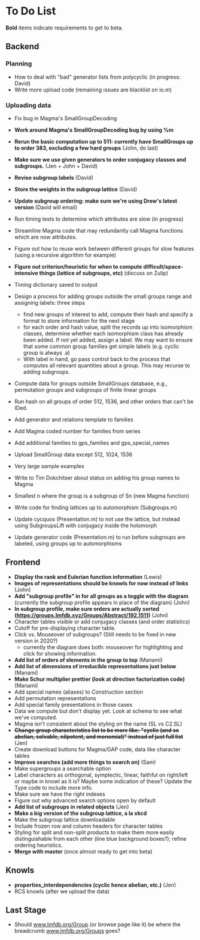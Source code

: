# To Do List
**Bold** items indicate requirements to get to beta.

## Backend

### Planning
* How to deal with "bad" generator lists from polycyclic (in progress: David)
* Write more upload code (remaining issues are blacklist on io.m)

### Uploading data
* Fix bug in Magma's SmallGroupDecoding
* **Work around Magma's SmallGroupDecoding bug by using %m**
* **Rerun the basic computation up to 511: currently have SmallGroups up to order 383, excluding a few hard groups** (John, do last)
* **Make sure we use given generators to order conjugacy classes and subgroups.** (Jen + John + David)
* **Revise subgroup labels** (David)
* **Store the weights in the subgroup lattice** (David)
* **Update subgroup ordering: make sure we're using Drew's latest version** (David will email)
* Run timing tests to determine which attributes are slow (in progress)
* Streamline Magma code that may redundantly call Magma functions which are now attributes.
* Figure out how to reuse work between different groups for slow features (using a recursive algorithm for example)
* **Figure out criterion/heuristic for when to compute difficult/space-intensive things (lattice of subgroups, etc)** (discuss on Zulip)
* Timing dictionary saved to output
* Design a process for adding groups outside the small groups range and assigning labels: three steps
  - find new groups of interest to add, compute their hash and specify a format to store information for the next stage
  - for each order and hash value, split the records up into isomorphism classes, determine whether each isomorphism class has already been added.  If not yet added, assign a label.  We may want to ensure that some common group families get simple labels (e.g. cyclic group is always .a)
  - With label in hand, go pass control back to the process that computes all relevant quantities about a group.  This may recurse to adding subgroups.
* Compute data for groups outside SmallGroups database, e.g., permutation groups and subgroups of finite linear groups
* Run hash on all groups of order 512, 1536, and other orders that can't be IDed.
* Add generator and relations template to families
* Add Magma coded number for families from series
* Add additional families to gps_families and gps_special_names
* Upload SmallGroup data except 512, 1024, 1536
* Very large sample examples
* Write to Tim Dokchitser about status on adding his group names to Magma
* Smallest n where the group is a subgroup of Sn (new Magma function)

* Write code for finding lattices up to automorphism (Subgroups.m)
* Update cycquos (Presentation.m) to not use the lattice, but instead using SubgroupsLift with conjugacy inside the holomorph
* Update generator code (Presentation.m) to run before subgroups are labeled, using groups up to automorphisms

## Frontend

* **Display the rank and Eulerian function information** (Lewis)
* **Images of representations should be knowls for now instead of links** (John)
* **Add "subgroup profile" in for all groups as a toggle with the diagram** (currently the subgroup profile appears in place of the diagram) (John)
* **In subgroup profile, make sure orders are actually sorted (https://groups.lmfdb.xyz/Groups/Abstract/192.1511)** (John)
* Character tables visible or add conjugacy classes (and order statistics)
* Cutoff for pre-displaying character table.
* Click vs. Mouseover of subgroups? (Still needs to be fixed in new version in 2020?)
  * currently the diagram does both: mouseover for highlighting and click for showing information.
* **Add list of orders of elements in the group to top** (Manami)
* **Add list of dimensions of irreducible representations just below** (Manami)
* **Make Schur multiplier prettier (look at direction factorization code)** (Manami)
* Add special names (aliases) to *Construction* section
* Add permutation representations
* Add special family presentations in those cases
* Data we compute but don't display yet.  Look at schema to see what we've computed.
* Magma isn't consistent about the styling on the name (SL vs C2.SL)
* **~~Change group characteristics list to be more like:  "cyclic (and so abelian, solvable, nilpotent, and monomial)" instead of just full list~~** (Jen)
* Create download buttons for Magma/GAP code, data like character tables
* **Improve searches (add more things to search on)** (Sam)
* Make supergroups a searchable option
* Label characters as orthogonal, symplectic, linear, faithful on right/left or maybe in knowl as it is? Maybe some indication of these?  Update the Type code to include more info.
* Make sure we have the right indexes
* Figure out why advanced search options open by default
* **Add list of subgroups in related objects** (Jen)
* **Make a big version of the subgroup lattice, a la xkcd**
* Make the subgroup lattice downloadable
* Include frozen row and column headers for character tables
* Styling for split and non-split products to make them more easily distinguishable from each other (line blue background boxes?); refine ordering heuristics.
* **Merge with master** (once almost ready to get into beta)


## Knowls
* **properties_interdependencies (cyclic hence abelian, etc.)**  (Jen)
* RCS knowls (after we upload the data)

## Last Stage

* Should www.lmfdb.org/Group (or browse page like it) be where the breadcrumb www.lmfdb.org/Groups  goes?


